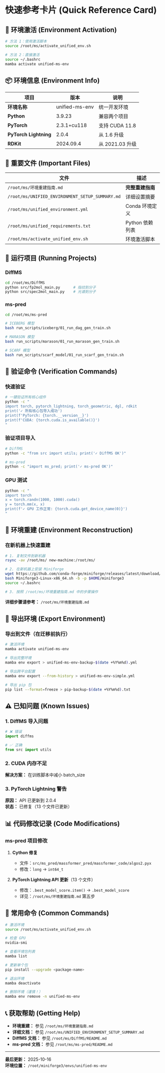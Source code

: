 # 快速参考卡片 (Quick Reference Card)

## 🚀 环境激活 (Environment Activation)

```bash
# 方法 1：使用激活脚本
source /root/ms/activate_unified_env.sh

# 方法 2：直接激活
source ~/.bashrc
mamba activate unified-ms-env
```

## 📦 环境信息 (Environment Info)

| 项目 | 版本 | 说明 |
|------|------|------|
| **环境名称** | unified-ms-env | 统一开发环境 |
| **Python** | 3.9.23 | 兼容两个项目 |
| **PyTorch** | 2.3.1+cu118 | 支持 CUDA 11.8 |
| **PyTorch Lightning** | 2.0.4 | 从 1.6 升级 |
| **RDKit** | 2024.09.4 | 从 2021.03 升级 |

## 📂 重要文件 (Important Files)

| 文件 | 描述 |
|------|------|
| `/root/ms/环境重建指南.md` | **完整重建指南** |
| `/root/ms/UNIFIED_ENVIRONMENT_SETUP_SUMMARY.md` | 详细设置摘要 |
| `/root/ms/unified_environment.yml` | Conda 环境定义 |
| `/root/ms/unified_requirements.txt` | Python 依赖列表 |
| `/root/ms/activate_unified_env.sh` | 环境激活脚本 |

## 🔧 运行项目 (Running Projects)

### DiffMS

```bash
cd /root/ms/DiffMS
python src/fp2mol_main.py      # 指纹到分子
python src/spec2mol_main.py    # 光谱到分子
```

### ms-pred

```bash
cd /root/ms/ms-pred

# ICEBERG 模型
bash run_scripts/iceberg/01_run_dag_gen_train.sh

# MARASON 模型
bash run_scripts/marason/01_run_marason_gen_train.sh

# SCARF 模型
bash run_scripts/scarf_model/01_run_scarf_gen_train.sh
```

## 🧪 验证命令 (Verification Commands)

### 快速验证
```bash
# 一键验证所有核心组件
python -c "
import torch, pytorch_lightning, torch_geometric, dgl, rdkit
print('✓ 所有核心包导入成功')
print(f'PyTorch: {torch.__version__}')
print(f'CUDA: {torch.cuda.is_available()}')
"
```

### 验证项目导入
```bash
# DiffMS
python -c "from src import utils; print('✓ DiffMS OK')"

# ms-pred
python -c "import ms_pred; print('✓ ms-pred OK')"
```

### GPU 测试
```bash
python -c "
import torch
x = torch.randn(1000, 1000).cuda()
y = torch.mm(x, x)
print(f'✓ GPU 工作正常: {torch.cuda.get_device_name(0)}')
"
```

## 🔄 环境重建 (Environment Reconstruction)

### 在新机器上快速重建

```bash
# 1. 复制文件到新机器
rsync -av /root/ms/ new-machine:/root/ms/

# 2. 在新机器上安装 Miniforge
wget https://github.com/conda-forge/miniforge/releases/latest/download/Miniforge3-Linux-x86_64.sh
bash Miniforge3-Linux-x86_64.sh -b -p $HOME/miniforge3
source ~/.bashrc

# 3. 按照 /root/ms/环境重建指南.md 中的步骤操作
```

**详细步骤请参考：** `/root/ms/环境重建指南.md`

## 💾 导出环境 (Export Environment)

### 导出到文件（在迁移前执行）

```bash
# 激活环境
mamba activate unified-ms-env

# 导出完整环境
mamba env export > unified-ms-env-backup-$(date +%Y%m%d).yml

# 导出跨平台配置
mamba env export --from-history > unified-ms-env-simple.yml

# 导出 pip 包
pip list --format=freeze > pip-backup-$(date +%Y%m%d).txt
```

## ⚠️ 已知问题 (Known Issues)

### 1. DiffMS 导入问题
```python
# ❌ 错误
import diffms

# ✅ 正确
from src import utils
```

### 2. CUDA 内存不足
**解决方案：** 在训练脚本中减小 batch_size

### 3. PyTorch Lightning 警告
**原因：** API 已更新到 2.0.4  
**状态：** 已修复（13 个文件已更新）

## 📊 代码修改记录 (Code Modifications)

### ms-pred 项目修改

1. **Cython 修复**
   - 文件：`src/ms_pred/massformer_pred/massformer_code/algos2.pyx`
   - 修改：`long` → `int64_t`

2. **PyTorch Lightning API 更新**（13 个文件）
   - 修改：`.best_model_score.item()` → `.best_model_score`
   - 详见：`/root/ms/环境重建指南.md` 第五步

## 🎯 常用命令 (Common Commands)

```bash
# 激活环境
source /root/ms/activate_unified_env.sh

# 检查 GPU
nvidia-smi

# 查看环境包列表
mamba list

# 更新单个包
pip install --upgrade <package-name>

# 退出环境
mamba deactivate

# 删除环境（谨慎！）
mamba env remove -n unified-ms-env
```

## 📞 获取帮助 (Getting Help)

- **环境重建：** 参见 `/root/ms/环境重建指南.md`
- **详细文档：** 参见 `/root/ms/UNIFIED_ENVIRONMENT_SETUP_SUMMARY.md`
- **DiffMS 文档：** 参见 `/root/ms/DiffMS/README.md`
- **ms-pred 文档：** 参见 `/root/ms/ms-pred/README.md`

---

**最后更新：** 2025-10-16  
**环境位置：** `/root/miniforge3/envs/unified-ms-env`

